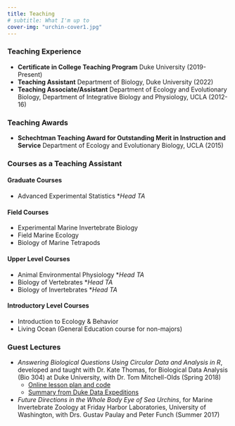 ```yaml
---
title: Teaching
# subtitle: What I'm up to
cover-img: "urchin-cover1.jpg"
---
```


### Teaching Experience

- **Certificate in College Teaching Program**   Duke University (2019-Present)
- **Teaching Assistant** Department of Biology, Duke University (2022)
- **Teaching Associate/Assistant**  Department of Ecology and Evolutionary Biology, Department of Integrative Biology and Physiology, UCLA (2012-16)

### Teaching Awards
- **Schechtman Teaching Award for Outstanding Merit in Instruction and Service**  Department of Ecology and Evolutionary Biology, UCLA (2015)


### Courses as a Teaching Assistant
#### Graduate Courses
- Advanced Experimental Statistics \*_Head TA_

#### Field Courses
- Experimental Marine Invertebrate Biology
- Field Marine Ecology  
- Biology of Marine Tetrapods

#### Upper Level Courses
- Animal Environmental Physiology \*_Head TA_
- Biology of Vertebrates \*_Head TA_
- Biology of Invertebrates \*_Head TA_

#### Introductory Level Courses
- Introduction to Ecology & Behavior  
- Living Ocean (General Education course for non-majors)


### Guest Lectures
- _Answering Biological Questions Using Circular Data and Analysis in R_, developed and taught with Dr. Kate Thomas, for Biological Data Analysis (Bio 304) at Duke University, with Dr. Tom Mitchell-Olds (Spring 2018)
  - [Online lesson plan and code](https://bigdata.duke.edu/sites/bigdata.duke.edu/files/site-images/FullLesson.html)
  - [Summary from Duke Data Expeditions](https://bigdata.duke.edu/projects/answering-biological-questions-using-circular-data-and-analysis-r)
- _Future Directions in the Whole Body Eye of Sea Urchins_, for Marine Invertebrate Zoology at Friday Harbor Laboratories, University of Washington, with Drs. Gustav Paulay and Peter Funch (Summer 2017)

